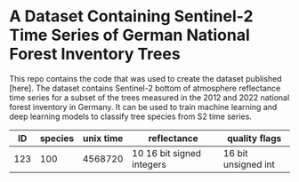 # A Dataset Containing Sentinel-2 Time Series of German National Forest Inventory Trees

This repo contains the code that was used to create the dataset published [here]. The dataset contains Sentinel-2 bottom of atmosphere reflectance time series for a subset of the trees measured in the 2012 and 2022 national forest inventory in Germany. It can be used to train machine learning and deep learning models to classify tree species from S2 time series.

|ID|species|unix time|reflectance|quality flags|
|---|---|---|---|---|
|123|100|4568720|10 16 bit signed integers|16 bit unsigned int|

